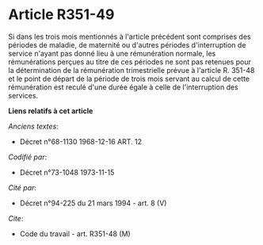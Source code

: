 # Article R351-49

Si dans les trois mois mentionnés à l'article précédent sont comprises des périodes de maladie, de maternité ou d'autres
périodes d'interruption de service n'ayant pas donné lieu à une rémunération normale, les rémunérations perçues au titre de
ces périodes ne sont pas retenues pour la détermination de la rémunération trimestrielle prévue à l'article R. 351-48 et le
point de départ de la période de trois mois servant au calcul de cette rémunération est reculé d'une durée égale à celle de
l'interruption des services.

**Liens relatifs à cet article**

_Anciens textes_:

  - Décret n°68-1130 1968-12-16 ART. 12

_Codifié par_:

  - Décret n°73-1048 1973-11-15

_Cité par_:

  - Décret n°94-225 du 21 mars 1994 - art. 8 (V)

_Cite_:

  - Code du travail - art. R351-48 (M)
